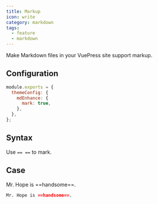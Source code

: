 ```yaml
---
title: Markup
icon: write
category: markdown
tags:
  - feature
  - markdown
---
```


Make Markdown files in your VuePress site support markup.

<!-- more -->

## Configuration

```js {4}
module.exports = {
  themeConfig: {
    mdEnhance: {
      mark: true,
    },
  },
};
```

## Syntax

Use `== ==` to mark.

## Case

Mr. Hope is ==handsome==.

```md
Mr. Hope is ==handsome==.
```
